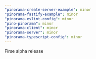 ```yaml
---
"pinorama-create-server-example": minor
"pinorama-fastify-example": minor
"pinorama-eslint-config": minor
"pino-pinorama": minor
"pinorama-client": minor
"pinorama-server": minor
"pinorama-typescript-config": minor
---
```


Firse alpha release
